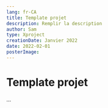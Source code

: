 ```yaml
---
lang: fr-CA
title: Template projet
description: Remplir la description
author: Sam
type: Xproject
creationDate: Janvier 2022
date: 2022-02-01
posterImage: 
---
```


# Template projet
...